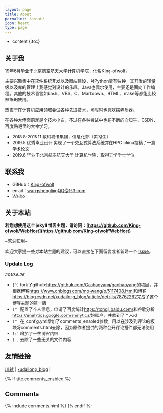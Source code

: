 ```yaml
---
layout: page
title: About
permalink: /about/
icon: heart
type: page
---
```


* content
{:toc}

## 关于我

19年6月毕业于北京航空航天大学计算机学院，化名King-ofwolf。

主要兴趣集中在软件系统开发以及网站建设，对Python情有独钟，其开发的轻量级以及库的管理让我感觉到设计的乐趣。Java也偶尔使用，主要还是面向工作编程。其他的技术语言如bash、VBS、C、Markdown、HTML、make等都能比较熟练的使用。

热衷于在计算机应用领域尝试各种先进技术，闲暇时也喜欢摆弄乐器。

在各种大佬面前就是个技术小白，不过在各种尝试中也在不断的向知乎、CSDN、百度贴吧里的大神学习。

* 2018.8-2018.11 数码视讯集团，信息化部（实习生）
* 2019.5 优秀毕业设计 实现了一个交互式算法系统并在HPC china投稿了一篇学术论文
* 2019.6 毕业于北京航空航天大学 计算机学院，取得工学学士学位


## 联系我

* GitHub：[King-ofwolf](https://github.com/King-ofwolf)
* email：wangshenglingQQ@163.com
* [Weibo](http://weibo.com/u/5765889990)

## 关于本站

**若您想使用这个 jekyll 博客主题，请访问：[https://github.com/King-ofwolf/WebHost](https://github.com/King-ofwolf/WebHost)**

~欢迎使用~

欢迎大家提一些对本站主题的建议，可以直接在下面留言或者新建一个 [Issue](https://github.com/King-ofwolf/WebHost/issues)。

### Update Log

*2019.6.26* 

* `[^]` fork了github:<https://github.com/Gaohaoyang/gaohaoyang>的项目，并根据博客<https://www.cnblogs.com/mo-wang/p/5117408.html>和博客<https://blog.csdn.net/xudailong_blog/article/details/78762262>完成了这个博客主题的第一版
* `[^]` 配置了个人信息，申请了百度统计<https://tongji.baidu.com/>和谷歌分析<https://analytics.google.com/analytics/>的账户，并拿到了个人id
* `[^]` 在_config.yml增加了comments_enabled参数，用以在涉及到评论的板块将comments.html去除，因为原作者提供的两种公开评论插件都无法使用
* `[+]` 增加了一些博客内容
* `[-]` 去除了一些无关的文件内容

## 友情链接

[川轼](https://github.com/Gaohaoyang) \| [xudailong_blog](https://blog.csdn.net/u013553529) \|


{% if site.comments_enabled %}
## Comments

{% include comments.html %}
{% endif %}

